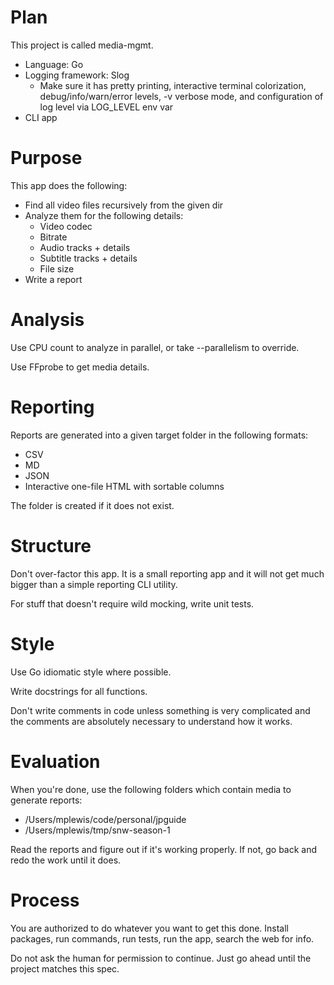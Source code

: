 # Plan

This project is called media-mgmt.

- Language: Go
- Logging framework: Slog
  - Make sure it has pretty printing, interactive terminal colorization, debug/info/warn/error levels, -v verbose mode, and configuration of log level via LOG_LEVEL env var
- CLI app

# Purpose

This app does the following:

- Find all video files recursively from the given dir
- Analyze them for the following details:
  - Video codec
  - Bitrate
  - Audio tracks + details
  - Subtitle tracks + details
  - File size
- Write a report

# Analysis

Use CPU count to analyze in parallel, or take --parallelism to override.

Use FFprobe to get media details.

# Reporting

Reports are generated into a given target folder in the following formats:

- CSV
- MD
- JSON
- Interactive one-file HTML with sortable columns

The folder is created if it does not exist.

# Structure

Don't over-factor this app. It is a small reporting app and it will not get much bigger than a simple reporting CLI utility.

For stuff that doesn't require wild mocking, write unit tests.

# Style

Use Go idiomatic style where possible.

Write docstrings for all functions.

Don't write comments in code unless something is very complicated and the comments are absolutely necessary to understand how it works.

# Evaluation

When you're done, use the following folders which contain media to generate reports:

- /Users/mplewis/code/personal/jpguide
- /Users/mplewis/tmp/snw-season-1

Read the reports and figure out if it's working properly. If not, go back and redo the work until it does.

# Process

You are authorized to do whatever you want to get this done. Install packages, run commands, run tests, run the app, search the web for info.

Do not ask the human for permission to continue. Just go ahead until the project matches this spec.
